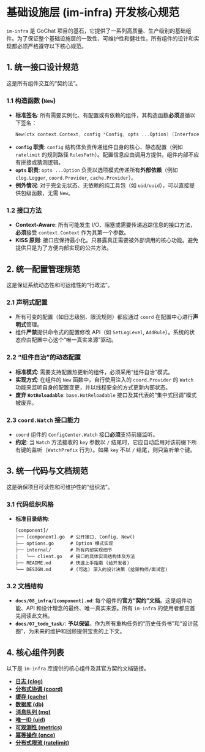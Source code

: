 # 基础设施层 (im-infra) 开发核心规范

`im-infra` 是 GoChat 项目的基石，它提供了一系列高质量、生产级别的基础组件。为了保证整个基础设施层的一致性、可维护性和健壮性，所有组件的设计和实现都必须严格遵守以下核心规范。

## 1. 统一接口设计规范

这是所有组件交互的“契约法”。

### 1.1 构造函数 (`New`)

- **标准签名**: 所有需要实例化、有配置或有依赖的组件，其构造函数**必须**遵循以下签名：
  ```go
  New(ctx context.Context, config *Config, opts ...Option) (Interface, error)
  ```
- **`config` 职责**: `config` 结构体负责传递组件自身的核心、静态配置（例如 `ratelimit` 的规则路径 `RulesPath`）。配置信息应由调用方提供，组件内部不应有拼接或猜测逻辑。
- **`opts` 职责**: `opts ...Option` 负责以选项模式传递所有**外部依赖**（例如 `clog.Logger`, `coord.Provider`, `cache.Provider`）。
- **例外情况**: 对于完全无状态、无依赖的纯工具包（如 `uid/uuid`），可以直接提供包级函数，无需 `New`。

### 1.2 接口方法

- **Context-Aware**: 所有可能发生 I/O、阻塞或需要传递追踪信息的接口方法，**必须**接受 `context.Context` 作为其第一个参数。
- **KISS 原则**: 接口应保持最小化。只暴露真正需要被外部调用的核心功能。避免提供只是为了方便内部实现的公共方法。

## 2. 统一配置管理规范

这是保证系统动态性和可运维性的“行政法”。

### 2.1 声明式配置

- 所有可变的配置（如日志级别、限流规则）都应通过 `coord` 在配置中心进行**声明式**管理。
- 组件**严禁**提供命令式的配置修改 API（如 `SetLogLevel`, `AddRule`）。系统的状态应由配置中心这个“唯一真实来源”驱动。

### 2.2 “组件自治”的动态配置

- **标准模式**: 需要支持配置热更新的组件，必须采用“组件自治”模式。
- **实现方式**: 在组件的 `New` 函数中，自行使用注入的 `coord.Provider` 的 `Watch` 功能来监听自身的配置变更，并以线程安全的方式更新内部状态。
- **废弃 `HotReloadable`**: `base.HotReloadable` 接口及其代表的“集中式回调”模式被废弃。

### 2.3 `coord.Watch` 接口能力

- `coord` 组件的 `ConfigCenter.Watch` 接口**必须**支持前缀监听。
- **约定**: 当 `Watch` 方法接收的 `key` 参数以 `/` 结尾时，它应自动启用对该前缀下所有键的监听（`WatchPrefix` 行为）。如果 `key` 不以 `/` 结尾，则只监听单个键。

## 3. 统一代码与文档规范

这是确保项目可读性和可维护性的“组织法”。

### 3.1 代码组织风格

- **标准目录结构**:
  ```
  [component]/
  ├── [component].go  # 公开接口, Config, New()
  ├── options.go      # Option 模式实现
  ├── internal/       # 所有内部实现细节
  │   └── client.go   # 接口的具体实现结构体及方法
  ├── README.md       # 快速上手指南 (给开发者)
  └── DESIGN.md       # (可选) 深入的设计决策 (给架构师/面试官)
  ```

### 3.2 文档结构

- **`docs/08_infra/[component].md`**: 每个组件的**官方“契约”文档**。这是组件功能、API 和设计理念的最终、唯一真实来源。所有 `im-infra` 的使用者都应首先阅读此文档。
- **`docs/07_todo_task/`**: **予以保留**。作为所有重构任务的“历史任务书”和“设计蓝图”，为未来的维护和回顾提供宝贵的上下文。

## 4. 核心组件列表

以下是 `im-infra` 库提供的核心组件及其官方契约文档链接。

- **[日志 (clog)](./clog.md)**
- **[分布式协调 (coord)](./coord.md)**
- **[缓存 (cache)](./cache.md)**
- **[数据库 (db)](./db.md)**
- **[消息队列 (mq)](./mq.md)**
- **[唯一ID (uid)](./uid.md)**
- **[可观测性 (metrics)](./metrics.md)**
- **[幂等操作 (once)](./once.md)**
- **[分布式限流 (ratelimit)](./ratelimit.md)**